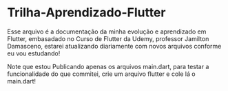 # Trilha-Aprendizado-Flutter
 Esse arquivo é a documentação da minha evolução e aprendizado em Flutter, embasadado no Curso de Flutter da Udemy, professor Jamilton Damasceno, estarei atualizando diariamente com novos arquivos conforme eu vou estudando!
 
 Note que estou Publicando apenas os arquivos main.dart, para testar a funcionalidade do que commitei, crie um arquivo flutter e cole lá o main.dart!
